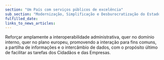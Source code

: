 ```yaml
---
section: "Um País com serviços públicos de excelência"
sub_section: "Modernização, Simplificação e Desburocratização do Estado"
fulfilled_date:
links_to_news_articles:
---
```


Reforçar amplamente a interoperabilidade administrativa, quer no domínio interno, quer no plano europeu, promovendo a interação para fins comuns, a partilha de informações e o intercâmbio de dados, com o propósito último de facilitar as tarefas dos Cidadãos e das Empresas.